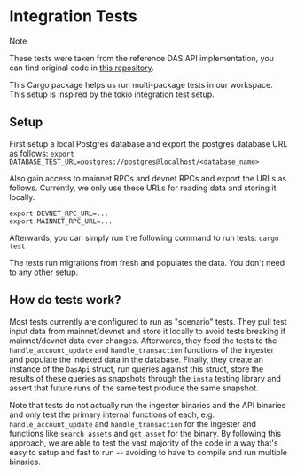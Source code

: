 # Integration Tests

> [!NOTE]
> These tests were taken from the reference DAS API implementation, you can find original code in [this repository](https://github.com/metaplex-foundation/digital-asset-rpc-infrastructure).

This Cargo package helps us run multi-package tests in our workspace. This setup is inspired by the tokio integration test setup.

## Setup

First setup a local Postgres database and export the postgres database URL as follows:
```export DATABASE_TEST_URL=postgres://postgres@localhost/<database_name>```

Also gain access to mainnet RPCs and devnet RPCs and export the URLs as follows. Currently,
we only use these URLs for reading data and storing it locally. 

```
export DEVNET_RPC_URL=...
export MAINNET_RPC_URL=...
```

Afterwards, you can simply run the following command to run tests:
```cargo test```

The tests run migrations from fresh and populates the data. You don't need to any other setup.

## How do tests work? 

Most tests currently are configured to run as "scenario" tests. They pull test input data from mainnet/devnet
and store it locally to avoid tests breaking if mainnet/devnet data ever changes. Afterwards, they feed
the tests to the `handle_account_update` and `handle_transaction` functions of the ingester and populate
the indexed data in the database. Finally, they create an instance of the `DasApi` struct, run queries against
this struct, store the results of these queries as snapshots through the `insta` testing library and assert that
future runs of the same test produce the same snapshot. 

Note that tests do not actually run the ingester binaries and the API binaries and only test the primary internal functions
of each, e.g.  `handle_account_update` and `handle_transaction` for the ingester and functions like `search_assets` 
and `get_asset` for the binary. By following this approach, we are able to test the vast majority of the code
in a way that's easy to setup and fast to run -- avoiding to have to compile and run multiple binaries.
